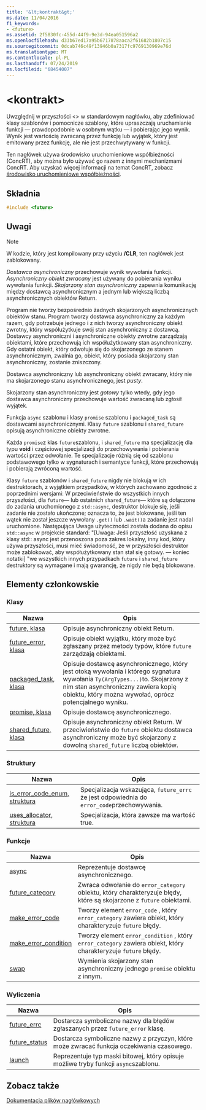 ```yaml
---
title: '&lt;kontrakt&gt;'
ms.date: 11/04/2016
f1_keywords:
- <future>
ms.assetid: 2f5830fc-455d-44f9-9e3d-94ea051596a2
ms.openlocfilehash: d33b67ed17a95b6717878aaca2f61682b1807c15
ms.sourcegitcommit: 0dcab746c49f13946b0a7317fc9769130969e76d
ms.translationtype: MT
ms.contentlocale: pl-PL
ms.lasthandoff: 07/24/2019
ms.locfileid: "68454007"
---
```

# <a name="ltfuturegt"></a>&lt;kontrakt&gt;

Uwzględnij w przyszłości \<> w standardowym nagłówku, aby zdefiniować klasy szablonów i pomocnicze szablony, które upraszczają uruchamianie funkcji — prawdopodobnie w osobnym wątku — i pobierając jego wynik. Wynik jest wartością zwracaną przez funkcję lub wyjątek, który jest emitowany przez funkcję, ale nie jest przechwytywany w funkcji.

Ten nagłówek używa środowisko uruchomieniowe współbieżności (ConcRT), aby można było używać go razem z innymi mechanizmami ConcRT. Aby uzyskać więcej informacji na temat ConcRT, zobacz [środowisko uruchomieniowe współbieżności](../parallel/concrt/concurrency-runtime.md).

## <a name="syntax"></a>Składnia

```cpp
#include <future>
```

## <a name="remarks"></a>Uwagi

> [!NOTE]
> W kodzie, który jest kompilowany przy użyciu **/CLR**, ten nagłówek jest zablokowany.

*Dostawca asynchroniczny* przechowuje wynik wywołania funkcji. *Asynchroniczny obiekt zwracany* jest używany do pobierania wyniku wywołania funkcji. *Skojarzony stan asynchroniczny* zapewnia komunikację między dostawcą asynchronicznym a jednym lub większą liczbą asynchronicznych obiektów Return.

Program nie tworzy bezpośrednio żadnych skojarzonych asynchronicznych obiektów stanu. Program tworzy dostawca asynchroniczny za każdym razem, gdy potrzebuje jednego i z nich tworzy asynchroniczny obiekt zwrotny, który współużytkuje swój stan asynchroniczny z dostawcą. Dostawcy asynchroniczni i asynchroniczne obiekty zwrotne zarządzają obiektami, które przechowują ich współużytkowany stan asynchroniczny. Gdy ostatni obiekt, który odwołuje się do skojarzonego ze stanem asynchronicznym, zwalnia go, obiekt, który posiada skojarzony stan asynchroniczny, zostanie zniszczony.

Dostawca asynchroniczny lub asynchroniczny obiekt zwracany, który nie ma skojarzonego stanu asynchronicznego, jest *pusty*.

Skojarzony stan asynchroniczny jest *gotowy* tylko wtedy, gdy jego dostawca asynchroniczny przechowuje wartość zwracaną lub zgłosił wyjątek.

Funkcja `async` szablonu i klasy `promise` szablonu i `packaged_task` są dostawcami asynchronicznymi. Klasy `future` szablonu i `shared_future` opisują asynchroniczne obiekty zwrotne.

Każda `promise`z klas `future`szablonu, i `shared_future` ma specjalizację dla typu **void** i częściowej specjalizacji do przechowywania i pobierania wartości przez odwołanie. Te specjalizacje różnią się od szablonu podstawowego tylko w sygnaturach i semantyce funkcji, które przechowują i pobierają zwróconą wartość.

Klasy `future` szablonów i `shared_future` nigdy nie blokują w ich destruktorach, z wyjątkiem przypadków, w których zachowano zgodność z poprzednimi wersjami: W przeciwieństwie do wszystkich innych przyszłości, dla `future`— lub ostatnich `shared_future`— które są dołączone do zadania uruchomionego z `std::async`, destruktor blokuje się, jeśli zadanie nie zostało ukończone; oznacza to, że jest blokowane, jeśli ten wątek nie został jeszcze wywołany `.get()` lub `.wait()`a zadanie jest nadal uruchomione. Następująca Uwaga użyteczności została dodana do opisu `std::async` w projekcie standard: "[Uwaga: Jeśli przyszłość uzyskana z klasy std:: async jest przenoszona poza zakres lokalny, inny kod, który używa przyszłości, musi mieć świadomość, że w przyszłości destruktor może zablokować, aby współużytkowany stan stał się gotowy. — koniec notatki] "we wszystkich innych przypadkach `future` i `shared_future` destruktory są wymagane i mają gwarancję, że nigdy nie będą blokowane.

## <a name="members"></a>Elementy członkowskie

### <a name="classes"></a>Klasy

|Nazwa|Opis|
|----------|-----------------|
|[future, klasa](../standard-library/future-class.md)|Opisuje asynchroniczny obiekt Return.|
|[future_error, klasa](../standard-library/future-error-class.md)|Opisuje obiekt wyjątku, który może być zgłaszany przez metody typów, które `future` zarządzają obiektami.|
|[packaged_task, klasa](../standard-library/packaged-task-class.md)|Opisuje dostawcę asynchronicznego, który jest otoką wywołania i którego sygnatura wywołania `Ty(ArgTypes...)`to. Skojarzony z nim stan asynchroniczny zawiera kopię obiektu, który można wywołać, oprócz potencjalnego wyniku.|
|[promise, klasa](../standard-library/promise-class.md)|Opisuje dostawcę asynchronicznego.|
|[shared_future, klasa](../standard-library/shared-future-class.md)|Opisuje asynchroniczny obiekt Return. W przeciwieństwie do `future` obiektu dostawca asynchroniczny może być skojarzony z dowolną `shared_future` liczbą obiektów.|

### <a name="structures"></a>Struktury

|Nazwa|Opis|
|----------|-----------------|
|[is_error_code_enum, struktura](../standard-library/is-error-code-enum-structure.md)|Specjalizacja wskazująca, `future_errc` że jest odpowiednia do `error_code`przechowywania.|
|[uses_allocator, struktura](../standard-library/uses-allocator-structure.md)|Specjalizacja, która zawsze ma wartość true.|

### <a name="functions"></a>Funkcje

|Nazwa|Opis|
|----------|-----------------|
|[async](../standard-library/future-functions.md#async)|Reprezentuje dostawcę asynchronicznego.|
|[future_category](../standard-library/future-functions.md#future_category)|Zwraca odwołanie do `error_category` obiektu, który charakteryzuje błędy, które są skojarzone z `future` obiektami.|
|[make_error_code](../standard-library/future-functions.md#make_error_code)|Tworzy element `error_code` , który `error_category` zawiera obiekt, który charakteryzuje `future` błędy.|
|[make_error_condition](../standard-library/future-functions.md#make_error_condition)|Tworzy element `error_condition` , który `error_category` zawiera obiekt, który charakteryzuje `future` błędy.|
|[swap](../standard-library/future-functions.md#swap)|Wymienia skojarzony stan asynchroniczny jednego `promise` obiektu z innym.|

### <a name="enumerations"></a>Wyliczenia

|Nazwa|Opis|
|----------|-----------------|
|[future_errc](../standard-library/future-enums.md#future_errc)|Dostarcza symboliczne nazwy dla błędów zgłaszanych przez `future_error` klasę.|
|[future_status](../standard-library/future-enums.md#future_status)|Dostarcza symboliczne nazwy z przyczyn, które może zwracać funkcja oczekiwania czasowego.|
|[launch](../standard-library/future-enums.md#launch)|Reprezentuje typ maski bitowej, który opisuje możliwe tryby funkcji `async`szablonu.|

## <a name="see-also"></a>Zobacz także

[Dokumentacja plików nagłówkowych](../standard-library/cpp-standard-library-header-files.md)
